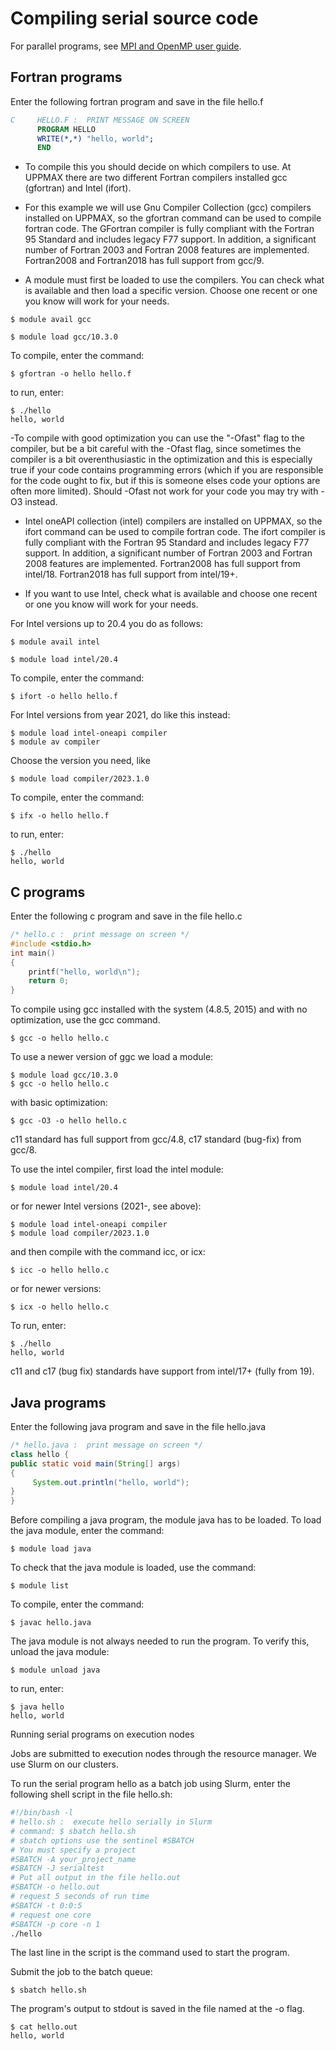 # Compiling serial source code

For parallel programs, see [MPI and OpenMP user guide](compiling_parallel.md).

## Fortran programs

Enter the following fortran program and save in the file hello.f

``` fortran
C     HELLO.F :  PRINT MESSAGE ON SCREEN
      PROGRAM HELLO
      WRITE(*,*) "hello, world";
      END
```

- To compile this you should decide on which compilers to use. At UPPMAX there are two different Fortran compilers installed gcc (gfortran) and Intel (ifort).

- For this example we will use Gnu Compiler Collection (gcc) compilers installed on UPPMAX, so the gfortran command can be used to compile fortran code. The GFortran compiler is fully compliant with the Fortran 95 Standard and includes legacy F77 support. In addition, a significant number of Fortran 2003 and Fortran 2008 features are implemented. Fortran2008 and Fortran2018 has full support from gcc/9.

- A module must first be loaded to use the compilers. You can check what is available and then load a specific version. Choose one recent or one you know will work for your needs.

``` console
$ module avail gcc

$ module load gcc/10.3.0
```

To compile, enter the command:

``` console
$ gfortran -o hello hello.f
```

to run, enter:

``` console
$ ./hello
hello, world
```

-To compile with good optimization you can use the "-Ofast" flag to the compiler, but be a bit careful with the -Ofast flag, since sometimes the compiler is a bit overenthusiastic in the optimization and this is especially true if your code contains programming errors (which if you are responsible for the code ought to fix, but if this is someone elses code your options are often more limited). Should -Ofast not work for your code you may try with -O3 instead.

- Intel oneAPI collection (intel) compilers are installed on UPPMAX, so the ifort command can be used to compile fortran code. The ifort compiler is fully compliant with the Fortran 95 Standard and includes legacy F77 support. In addition, a significant number of Fortran 2003 and Fortran 2008 features are implemented. Fortran2008 has full support from intel/18. Fortran2018 has full support from intel/19+.

- If you want to use Intel, check what is available and choose one recent or one you know will work for your needs.

For Intel versions up to 20.4 you do as follows:

``` console
$ module avail intel

$ module load intel/20.4
```

To compile, enter the command:

``` console
$ ifort -o hello hello.f
```

For Intel versions from year 2021, do like this instead:

``` console
$ module load intel-oneapi compiler
$ module av compiler
```

Choose the version you need, like

``` console
$ module load compiler/2023.1.0
```

To compile, enter the command:

``` console
$ ifx -o hello hello.f
```

to run, enter:

``` console
$ ./hello
hello, world
```

## C programs

Enter the following c program and save in the file hello.c

``` c
/* hello.c :  print message on screen */
#include <stdio.h>
int main()
{
    printf("hello, world\n");
    return 0;
}
```

To compile using gcc installed with the system (4.8.5, 2015) and with no optimization, use the gcc command.

``` console
$ gcc -o hello hello.c
```

To use a newer version of ggc we load a module:

``` console
$ module load gcc/10.3.0
$ gcc -o hello hello.c
```

with basic optimization:

``` console
$ gcc -O3 -o hello hello.c
```

c11 standard has full support from gcc/4.8, c17 standard (bug-fix) from gcc/8.

To use the intel compiler, first load the intel module:

``` console
$ module load intel/20.4
```

or for newer Intel versions (2021-, see above):

``` console
$ module load intel-oneapi compiler
$ module load compiler/2023.1.0
```

and then compile with the command icc, or icx:

``` console
$ icc -o hello hello.c
```

or for newer versions:

``` console
$ icx -o hello hello.c
```

To run, enter:

``` console
$ ./hello
hello, world
```

c11 and c17 (bug fix) standards have support from intel/17+ (fully from 19).

## Java programs

Enter the following java program and save in the file hello.java

``` java
/* hello.java :  print message on screen */
class hello {
public static void main(String[] args)
{
     System.out.println("hello, world");
}
}
```

Before compiling a java program, the module java has to be loaded.
To load the java module, enter the command:

``` console
$ module load java
```

To check that the java module is loaded, use the command:

``` console
$ module list
```

To compile, enter the command:

```console
$ javac hello.java
```

The java module is not always needed to run the program.
To verify this, unload the java module:

``` console
$ module unload java
```

to run, enter:

``` console
$ java hello
hello, world
```

Running serial programs on execution nodes

Jobs are submitted to execution nodes through the resource manager.
We use Slurm on our clusters.

To run the serial program hello as a batch job using Slurm, enter the following shell script in the file hello.sh:

```bash
#!/bin/bash -l
# hello.sh :  execute hello serially in Slurm
# command: $ sbatch hello.sh
# sbatch options use the sentinel #SBATCH
# You must specify a project
#SBATCH -A your_project_name
#SBATCH -J serialtest
# Put all output in the file hello.out
#SBATCH -o hello.out
# request 5 seconds of run time
#SBATCH -t 0:0:5
# request one core
#SBATCH -p core -n 1
./hello
```

The last line in the script is the command used to start the program.

Submit the job to the batch queue:

```console
$ sbatch hello.sh
```

The program's output to stdout is saved in the file named at the -o flag.

``` console
$ cat hello.out
hello, world
```

